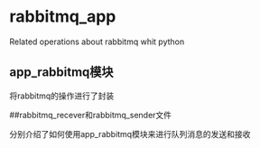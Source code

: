 # rabbitmq_app
Related operations about rabbitmq whit python

## app_rabbitmq模块

将rabbitmq的操作进行了封装

##rabbitmq_recever和rabbitmq_sender文件

分别介绍了如何使用app_rabbitmq模块来进行队列消息的发送和接收
